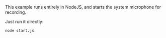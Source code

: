 This example runs entirely in NodeJS, and starts the system microphone for recording.

Just run it directly:

```
node start.js
```
